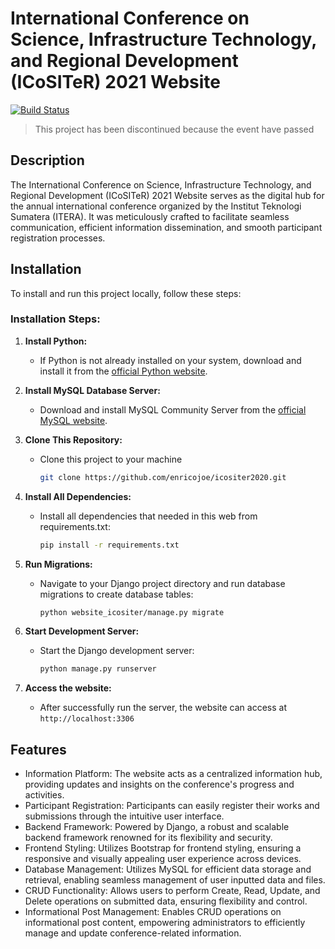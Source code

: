 # International Conference on Science, Infrastructure Technology, and Regional Development (ICoSITeR) 2021 Website

[![Build Status](https://img.shields.io/travis/user/repo.svg)](https://travis-ci.org/user/repo)
> This project has been discontinued because the event have passed
## Description

The International Conference on Science, Infrastructure Technology, and Regional Development (ICoSITeR) 2021 Website serves as the digital hub for the annual international conference organized by the Institut Teknologi Sumatera (ITERA). It was meticulously crafted to facilitate seamless communication, efficient information dissemination, and smooth participant registration processes.

## Installation

To install and run this project locally, follow these steps:

### Installation Steps:

1. **Install Python:**
   - If Python is not already installed on your system, download and install it from the [official Python website](https://www.python.org/).

2. **Install MySQL Database Server:**
   - Download and install MySQL Community Server from the [official MySQL website](https://dev.mysql.com/downloads/mysql/).

3. **Clone This Repository:**
    - Clone this project to your machine
      ```bash
      git clone https://github.com/enricojoe/icositer2020.git
      ```

4. **Install All Dependencies:**
   - Install all dependencies that needed in this web from requirements.txt:
     ```bash
     pip install -r requirements.txt
     ```

5. **Run Migrations:**
   - Navigate to your Django project directory and run database migrations to create database tables:
     ```bash
     python website_icositer/manage.py migrate
     ```

6. **Start Development Server:**
    - Start the Django development server:
      ```bash
      python manage.py runserver
      ```

7. **Access the website:**
    - After successfully run the server, the website can access at `http://localhost:3306`

## Features

- Information Platform: The website acts as a centralized information hub, providing updates and insights on the conference's progress and activities.
- Participant Registration: Participants can easily register their works and submissions through the intuitive user interface.
- Backend Framework: Powered by Django, a robust and scalable backend framework renowned for its flexibility and security.
- Frontend Styling: Utilizes Bootstrap for frontend styling, ensuring a responsive and visually appealing user experience across devices.
- Database Management: Utilizes MySQL for efficient data storage and retrieval, enabling seamless management of user inputted data and files.
- CRUD Functionality: Allows users to perform Create, Read, Update, and Delete operations on submitted data, ensuring flexibility and control.
- Informational Post Management: Enables CRUD operations on informational post content, empowering administrators to efficiently manage and update conference-related information.

